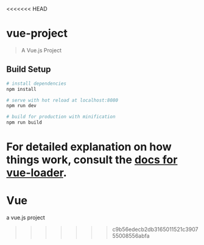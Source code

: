 <<<<<<< HEAD
# vue-project

> A Vue.js Project

## Build Setup

``` bash
# install dependencies
npm install

# serve with hot reload at localhost:8080
npm run dev

# build for production with minification
npm run build
```

For detailed explanation on how things work, consult the [docs for vue-loader](http://vuejs.github.io/vue-loader).
=======
# Vue
a vue.js project
>>>>>>> c9b56edecb2db3165011521c390755008556abfa
